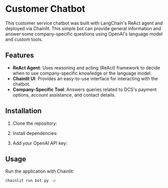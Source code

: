 # Customer Chatbot

This customer service chatbot was built with LangChain's ReAct agent and deployed via Chainlit. This simple bot can provide general information and answer some company-specific questions using OpenAI's language model and custom tools.

## Features
- **ReAct Agent**: Uses reasoning and acting (ReAct) framework to decide when to use company-specific knowledge or the language model.
- **Chainlit UI**: Provides an easy-to-use interface for interacting with the chatbot.
- **Company-Specific Tool**: Answers queries related to DCS's payment options, account assistance, and contact details.

## Installation

1. Clone the repository:

2. Install dependencies:

3. Add your OpenAI API key:

## Usage

Run the application with Chainlit:
```bash
chainlit run bot.py -w
